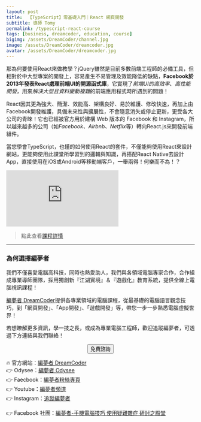 ```yaml
---
layout: post
title:  【TypeScript】零基礎入門｜React 網頁開發
subtitle: 導師 Tomy
permalink: /typescript-react-course
tags: [business, dreamcoder, education, course]
bigimg: /assets/DreamCoder/channel.jpg
image: /assets/DreamCoder/dreamcoder.jpg
avatar: /assets/DreamCoder/dreamcoder.jpg
---
```


那為何要使用React來做教學？jQuery雖然是目前多數前端工程師的必備工具，但相對於中大型專案的開發上，容易產生不易管理及效能降低的缺點，**Facebook於2013年發表React處理前端UI的開源函式庫**，它實現了*前端UI的高效率*、*高性能開發*，用來*解決大型且資料變動複雜*的前端應用程式時所遇到的問題！

React因其更為強大、簡潔、效能高、架構良好、易於維護、修改快速，再加上由Facebook開發維護，具備未來性與擴展性，不會隨意消失或停止更新，更受各大公司的青睞！它也已經被官方用於建構 Web 版本的 Facebook 和 Instagram，所以越來越多的公司（如*Facebook、Airbnb、Netflix*等）轉向React.js來開發前端組件。

當您學會TypeScript，也懂的如何使用React的套件，不僅能夠使用React來設計網站，更能夠使用此課堂所學習到的邏輯與知識，再搭配React Native去設計App，直接使用在iOS或Android等移動端客戶，一舉兩得！何樂而不為！？

<div class="embed-video">
<iframe style="width= 50%; height= 100%;" src="https://www.youtube.com/embed/cHeyZgFKAtQ" frameborder="0" allow="accelerometer; autoplay; clipboard-write; encrypted-media; gyroscope; picture-in-picture" allowfullscreen></iframe>
</div>

> 點此查看[課程詳情]

---

### 為何選擇編夢者

我們不僅喜愛電腦高科技，同時也熱愛助人，我們與各領域電腦專家合作，合作組成專業導師團隊，採用獨創新『江湖實境』＆『遊戲化』教育系統，提供全線上電腦視訊課程！

[編夢者 DreamCoder]提供各專業領域的電腦課程，從最基礎的電腦語言觀念技巧，到「網頁開發」、「App開發」、「遊戲開發」等，帶您一步一步熟悉電腦虛擬世界！

若想瞭解更多資訊，學一技之長，或成為專業電腦工程師，歡迎追蹤編夢者，可透過下方連結與我們聯絡！

<!--Button-->
<div style="margin: auto; width: 100%; text-align: center;">
<button  onclick="location.href='https://dreamcoder.online/free-course-appointment';" class="button">免費諮詢</button>
</div>

:fire: 官方網站：[編夢者 DreamCoder]  
:point_right: Odysee：[編夢者 Odysee]  
:point_right: Faecbook：[編夢者粉絲專頁]  
:point_right: Youtube：[編夢者頻道]  
:point_right: Instagram：[追蹤編夢者]  

:point_right: Facebook 社團：[編夢者-手機電腦技巧 使用疑難雜症 研討之殿堂]  

[編夢者 DreamCoder]: https://dreamcoder.online
[編夢者 Odysee]: https://odysee.com/@dreamcoder:f
[編夢者粉絲專頁]: https://www.facebook.com/dreamcoder.tw/
[追蹤編夢者]: https://www.instagram.com/dreamcoder.tw/
[編夢者頻道]: https://www.youtube.com/channel/UCz_uOmu2iDuQt86ZfCrIRCQ
[編夢者-手機電腦技巧 使用疑難雜症 研討之殿堂]: https://www.facebook.com/groups/dc.computer.skills.community/ 

[課程詳情]: https://dreamcoder.online/基礎課程/【typescript】零基礎入門｜react-網頁開發-tomy/